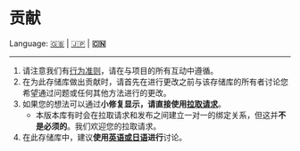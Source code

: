 # 贡献

Language: [🇬🇧](./CONTRIBUTING.md) | [🇯🇵](./CONTRIBUTING.ja.md) | **🇨🇳**

---

1. 请注意我们有[行为准则](./CODE_OF_CONDUCT.zh.md)，请在与项目的所有互动中遵循。
2. 在为此存储库做出贡献时，请首先在进行更改之前与该存储库的所有者讨论您希望通过问题或任何其他方法进行的更改。
3. 如果您的想法可以通过**小修复显示，请直接使用[拉取请求](https://github.com/kurone-kito/udonsharp-toybox/pulls)**。
   - 本版本库有时会在拉取请求和发布之间建立一对一的绑定关系，但这并**不是必须的**。我们欢迎您的拉取请求。
4. 在此存储库中，建议**使用[英语或日语](https://translate.google.com/)进行**讨论。
